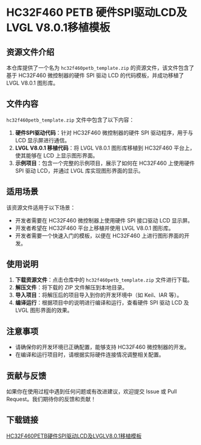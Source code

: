 # HC32F460 PETB 硬件SPI驱动LCD及LVGL V8.0.1移植模板

## 资源文件介绍

本仓库提供了一个名为 `hc32f460petb_template.zip` 的资源文件，该文件包含了基于 HC32F460 微控制器的硬件 SPI 驱动 LCD 的代码模板，并成功移植了 LVGL V8.0.1 图形库。

## 文件内容

`hc32f460petb_template.zip` 文件中包含了以下内容：

1. **硬件SPI驱动代码**：针对 HC32F460 微控制器的硬件 SPI 驱动程序，用于与 LCD 显示屏进行通信。
2. **LVGL V8.0.1 移植代码**：将 LVGL V8.0.1 图形库移植到 HC32F460 平台上，使其能够在 LCD 上显示图形界面。
3. **示例项目**：包含一个完整的示例项目，展示了如何在 HC32F460 上使用硬件 SPI 驱动 LCD，并通过 LVGL 库实现图形界面的显示。

## 适用场景

该资源文件适用于以下场景：

- 开发者需要在 HC32F460 微控制器上使用硬件 SPI 接口驱动 LCD 显示屏。
- 开发者希望在 HC32F460 平台上移植并使用 LVGL V8.0.1 图形库。
- 开发者需要一个快速入门的模板，以便在 HC32F460 上进行图形界面的开发。

## 使用说明

1. **下载资源文件**：点击仓库中的 `hc32f460petb_template.zip` 文件进行下载。
2. **解压文件**：将下载的 ZIP 文件解压到本地目录。
3. **导入项目**：将解压后的项目导入到你的开发环境中（如 Keil、IAR 等）。
4. **编译运行**：根据项目中的说明进行编译和运行，查看硬件 SPI 驱动 LCD 及 LVGL 图形界面的效果。

## 注意事项

- 请确保你的开发环境已正确配置，能够支持 HC32F460 微控制器的开发。
- 在编译和运行项目时，请根据实际硬件连接情况调整相关配置。

## 贡献与反馈

如果你在使用过程中遇到任何问题或有改进建议，欢迎提交 Issue 或 Pull Request。我们期待你的反馈和贡献！

## 下载链接

[HC32F460PETB硬件SPI驱动LCD及LVGLV8.0.1移植模板](https://pan.quark.cn/s/18be9cae011d)